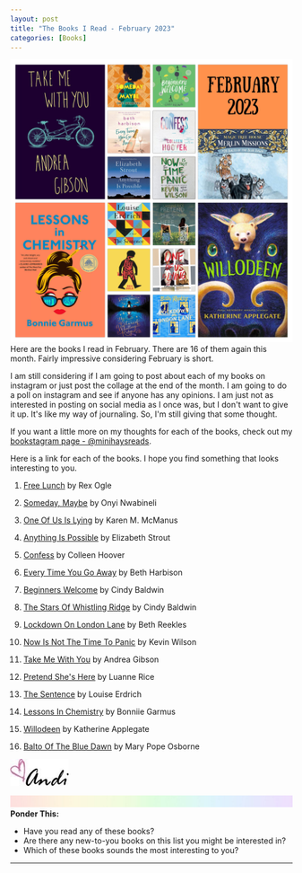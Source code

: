 ```yaml
---
layout: post
title: "The Books I Read - February 2023"
categories: [Books]
---
```

![books](/images/February2023Books.JPG)
Here are the books I read in February. There are 16 of them again this month. Fairly impressive considering February is short. 

I am still considering if I am going to post about each of my books on instagram or just post the collage at the end of the month. I am going to do a poll on instagram and see if anyone has any opinions. I am just not as interested in posting on social media as I once was, but I don't want to give it up. It's like my way of journaling. So, I'm still giving that some thought.

If you want a little more on my thoughts for each of the books, check out my [bookstagram page - @minihaysreads](http://instagram.com/minihaysreads). 

Here is a link for each of the books. I hope you find something that looks interesting to you. 

1. [Free Lunch](https://www.amazon.com/Free-Lunch-Rex-Ogle/dp/1324016949/ref=monarch_sidesheet) by Rex Ogle

2. [Someday, Maybe](https://www.amazon.com/Someday-Maybe-Novel-Onyi-Nwabineli/dp/1525899805/ref=monarch_sidesheet) by Onyi Nwabineli

3. [One Of Us Is Lying](https://www.amazon.com/One-Us-Lying-Bayview-High/dp/1524714755/ref=monarch_sidesheet) by Karen M. McManus

4. [Anything Is Possible](https://www.amazon.com/Anything-Possible-Novel-Elizabeth-Strout/dp/0812989414/ref=monarch_sidesheet) by Elizabeth Strout

5. [Confess](https://www.amazon.com/Confess-Novel-Colleen-Hoover/dp/1476791457/ref=monarch_sidesheet) by Colleen Hoover

6. [Every Time You Go Away](https://www.amazon.com/Every-Time-You-Go-Away/dp/1250043875/ref=monarch_sidesheet) by Beth Harbison

7. [Beginners Welcome](https://www.amazon.com/Beginners-Welcome-Cindy-Baldwin/dp/0062665901/ref=monarch_sidesheet) by Cindy Baldwin

8. [The Stars Of Whistling Ridge](https://www.amazon.com/Stars-Whistling-Ridge-Cindy-Baldwin/dp/0063006413/ref=monarch_sidesheet) by Cindy Baldwin

9. [Lockdown On London Lane](https://www.amazon.com/Lockdown-London-Lane-Beth-Reekles/dp/198936585X/ref=monarch_sidesheet) by Beth Reekles

10. [Now Is Not The Time To Panic](https://www.amazon.com/Now-Not-Time-Panic-Novel/dp/0062913506/ref=monarch_sidesheet) by Kevin Wilson

11. [Take Me With You](https://www.amazon.com/Take-Me-You-Andrea-Gibson/dp/0735219516/ref=monarch_sidesheet) by Andrea Gibson

12. [Pretend She's Here](https://www.amazon.com/Pretend-Shes-Here-Point-Paperbacks/dp/1338298526/ref=monarch_sidesheet) by Luanne Rice

13. [The Sentence](https://www.amazon.com/Sentence-Novel-Louise-Erdrich/dp/0062671138/ref=monarch_sidesheet) by Louise Erdrich

14. [Lessons In Chemistry](https://www.amazon.com/Lessons-Chemistry-Novel-Bonnie-Garmus/dp/038554734X/ref=monarch_sidesheet) by Bonniie Garmus

15. [Willodeen](https://www.amazon.com/Willodeen-Katherine-Applegate/dp/1250147409/ref=monarch_sidesheet) by Katherine Applegate

16. [Balto Of The Blue Dawn](https://www.amazon.com/Balto-Magic-House-Merlin-Mission/dp/0553510886/ref=monarch_sidesheet) by Mary Pope Osborne

![Andi](/images/andi.jpg)

![header](/images/SkinnyRainbow.jpg)
**Ponder This:**
- Have you read any of these books?
- Are there any new-to-you books on this list you might be interested in?
- Which of these books sounds the most interesting to you?

----